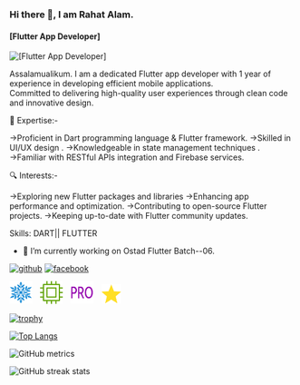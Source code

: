 ### Hi there 👋, I am Rahat Alam.
#### [Flutter App Developer]
![[Flutter App Developer]](https://lh3.googleusercontent.com/a/ACg8ocLUviyMobmb3lapisoaz-iLux_fDvvrdfWkAU65Dzudpw=s360-c-no)

Assalamualikum. I am a dedicated Flutter app developer with 1 year 
of experience in developing efficient mobile applications.           
Committed to delivering high-quality user experiences through clean code and innovative design.

💼 Expertise:-

→Proficient in Dart programming language & Flutter framework.
→Skilled in UI/UX design .
→Knowledgeable in state management techniques .
→Familiar with RESTful APIs integration and Firebase services.



🔍 Interests:-

→Exploring new Flutter packages and libraries
→Enhancing app performance and optimization.
→Contributing to open-source Flutter projects.
→Keeping up-to-date with Flutter community updates.



Skills: DART|| FLUTTER

- 🔭 I’m currently working on Ostad Flutter Batch--06. 


[<img src='https://cdn.jsdelivr.net/npm/simple-icons@3.0.1/icons/github.svg' alt='github' height='40'>](https://github.com/Rahat-Flutter)  [<img src='https://cdn.jsdelivr.net/npm/simple-icons@3.0.1/icons/facebook.svg' alt='facebook' height='40'>](https://www.facebook.com/https://www.facebook.com/11Rahat)  

<a href='https://archiveprogram.github.com/'><img src='https://raw.githubusercontent.com/acervenky/animated-github-badges/master/assets/acbadge.gif' width='40' height='40'></a> <a href='https://docs.github.com/en/developers'><img src='https://raw.githubusercontent.com/acervenky/animated-github-badges/master/assets/devbadge.gif' width='40' height='40'></a> <a href='https://github.com/pricing'><img src='https://raw.githubusercontent.com/acervenky/animated-github-badges/master/assets/pro.gif' width='40' height='40'></a> <a href='https://stars.github.com/'><img src='https://raw.githubusercontent.com/acervenky/animated-github-badges/master/assets/starbadge.gif' width='35' height='35'></a> 

[![trophy](https://github-profile-trophy.vercel.app/?username=Rahat-Flutter)](https://github.com/ryo-ma/github-profile-trophy)

[![Top Langs](https://github-readme-stats.vercel.app/api/top-langs/?username=Rahat-Flutter)](https://github.com/anuraghazra/github-readme-stats)

![GitHub metrics](https://metrics.lecoq.io/Rahat-Flutter)  

![GitHub streak stats](https://streak-stats.demolab.com/?user=Rahat-Flutter)  

